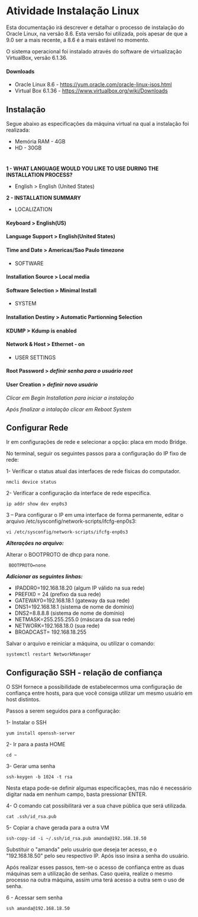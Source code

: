 # Atividade Instalação Linux
Esta documentação irá descrever e detalhar o processo de instalação do Oracle Linux, na versão 8.6. Esta versão foi utilizada, pois apesar de que a 9.0 ser a mais recente, a 8.6 é a mais estável no momento.

O sistema operacional foi instalado através do software de virtualização VirtualBox, versão 6.1.36. 

#### Downloads
- Oracle Linux 8.6 - https://yum.oracle.com/oracle-linux-isos.html 
- Virtual Box 6.1.36 - https://www.virtualbox.org/wiki/Downloads

## Instalação
Segue abaixo as especificações da máquina virtual na qual a instalação foi realizada:

- Memória RAM - 4GB
- HD - 30GB
 
#

**1 - WHAT LANGUAGE WOULD YOU LIKE TO USE DURING THE INSTALLATION PROCESS?**

- English > English (United States)

**2 - INSTALLATION SUMMARY**
- LOCALIZATION

#### Keyboard > English(US)
#### Language Support > English(United States)
#### Time and Date > Americas/Sao Paulo timezone

- SOFTWARE

#### Installation Source > Local media
#### Software Selection > Minimal Install

- SYSTEM

#### Installation Destiny > Automatic Partionning Selection
#### KDUMP > Kdump is enabled
#### Network & Host >  Ethernet - on

- USER SETTINGS
#### Root Password > *definir senha para o usuário root*
#### User Creation > *definir novo usuário*


*Clicar em Begin Installation para iniciar a instalação*

*Após finalizar a intalação clicar em Reboot System*

## Configurar Rede
 Ir em configurações de rede e selecionar a opção: placa em modo Bridge.

No terminal, seguir os seguintes passos para a configuração do IP fixo de rede:

1- Verificar o status atual das interfaces de rede físicas do computador.
~~~
nmcli device status 
~~~
2- Verificar a configuração da interface de rede específica.
~~~
ip addr show dev enp0s3
~~~
3 – Para configurar o IP em uma interface de forma permanente, editar o arquivo /etc/sysconfig/network-scripts/ifcfg-enp0s3:
 ~~~
 vi /etc/sysconfig/network-scripts/ifcfg-enp0s3
~~~
***Alterações no arquivo:***

Alterar o BOOTPROTO de dhcp para none.
~~~
 BOOTPROTO=none
~~~
***Adicionar as seguintes linhas:***

- IPADDR0=192.168.18.20 (algum IP válido na sua rede)
- PREFIX0 = 24 (prefixo da sua rede)
- GATEWAY0=192.168.18.1 (gateway da sua rede)
- DNS1=192.168.18.1 (sistema de nome de domínio)
- DNS2=8.8.8.8 (sistema de nome de domínio)
- NETMASK=255.255.255.0 (máscara da sua rede)
- NETWORK=192.168.18.0 (sua rede)
- BROADCAST= 192.168.18.255

Salvar o arquivo e reiniciar a máquina, ou utilizar o comando:
~~~
systemctl restart NetworkManager
~~~

## Configuração SSH - relação de confiança

O SSH fornece a possibilidade de estabelecermos uma configuração de confiança entre hosts, para que você consiga utilizar um mesmo usuário em host distintos.

Passos a serem seguidos para a configuração:

1- Instalar o SSH
~~~
yum install openssh-server
~~~
2- Ir para a pasta HOME
~~~
cd ~
~~~
3- Gerar uma senha

~~~
ssh-keygen -b 1024 -t rsa
~~~

Nesta etapa pode-se definir algumas especificações, mas não é necessário digitar nada em nenhum campo, basta pressionar ENTER.

4- O comando cat possibilitará ver a sua chave pública que será utilizada.
~~~
cat .ssh/id_rsa.pub
~~~

5- Copiar a chave gerada para a outra VM
~~~
ssh-copy-id -i ~/.ssh/id_rsa.pub amanda@192.168.18.50
~~~
Substituir o "amanda" pelo usuário que deseja ter acesso, e o "192.168.18.50" pelo seu respectivo IP. Após isso insira a senha do usuário.

Após realizar esses passos, tem-se o acesso de confiança entre as duas máquinas sem a utilização de senhas. Caso queira, realize o mesmo processo na outra máquina, assim uma terá acesso a outra sem o uso de senha.

6 - Acessar sem senha
~~~
ssh amanda@192.168.18.50
~~~
